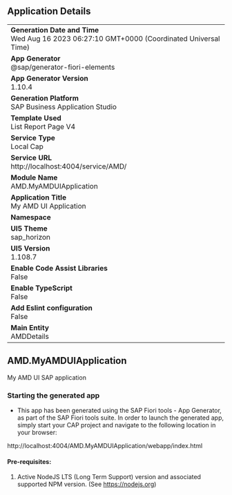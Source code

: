 ## Application Details
|               |
| ------------- |
|**Generation Date and Time**<br>Wed Aug 16 2023 06:27:10 GMT+0000 (Coordinated Universal Time)|
|**App Generator**<br>@sap/generator-fiori-elements|
|**App Generator Version**<br>1.10.4|
|**Generation Platform**<br>SAP Business Application Studio|
|**Template Used**<br>List Report Page V4|
|**Service Type**<br>Local Cap|
|**Service URL**<br>http://localhost:4004/service/AMD/
|**Module Name**<br>AMD.MyAMDUIApplication|
|**Application Title**<br>My AMD UI Application|
|**Namespace**<br>|
|**UI5 Theme**<br>sap_horizon|
|**UI5 Version**<br>1.108.7|
|**Enable Code Assist Libraries**<br>False|
|**Enable TypeScript**<br>False|
|**Add Eslint configuration**<br>False|
|**Main Entity**<br>AMDDetails|

## AMD.MyAMDUIApplication

My AMD UI SAP application

### Starting the generated app

-   This app has been generated using the SAP Fiori tools - App Generator, as part of the SAP Fiori tools suite.  In order to launch the generated app, simply start your CAP project and navigate to the following location in your browser:

http://localhost:4004/AMD.MyAMDUIApplication/webapp/index.html

#### Pre-requisites:

1. Active NodeJS LTS (Long Term Support) version and associated supported NPM version.  (See https://nodejs.org)


